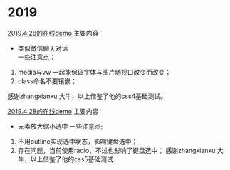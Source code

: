 # 2019
[2019.4.28的在线demo](https://jsbin.com/gusazek/edit?html,css,output)
主要内容
* 类似微信聊天对话                                           
一些注意点：
1. media与vw 一起能保证字体与图片随视口改变而改变；
2. class命名不要镶嵌；

感谢zhangxianxu 大牛，以上借鉴了他的css4基础测试。


[2019.4.28的在线demo](https://jsbin.com/gusazek/edit?html,css,output)
主要内容
* 元素放大缩小选中
一些注意点;
1. 不用outline实现选中状态，影响键盘选中；
2. 存在问题，当前使用radio，不过也影响了键盘选中；
感谢zhangxianxu 大牛，以上借鉴了他的css5基础测试.
